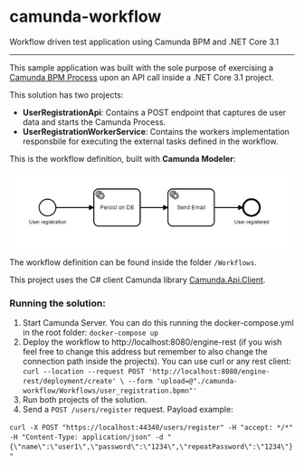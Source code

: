 # camunda-workflow
Workflow driven test application using Camunda BPM and .NET Core 3.1


------------

This sample application was built with the sole purpose of exercising a [Camunda BPM Process](https://camunda.com/ "Camunda BPM Process") upon an API call inside a .NET Core 3.1 project.

This solution has two projects:

- **UserRegistrationApi**: Contains a POST endpoint that captures de user data and starts the Camunda Process.
- **UserRegistrationWorkerService**: Contains the workers implementation responsbile for executing the external tasks defined in the workflow.

This is the workflow definition, built with **Camunda Modeler**:

![Image description](Workflows/user_registration.png)

The workflow definition can be found inside the folder `/Workflows`.

This project uses the C# client Camunda library [Camunda.Api.Client](https://github.com/jlucansky/Camunda.Api.Client "Camunda.Api.Client").

### Running the solution:

1. Start Camunda Server.
You can do this running the docker-compose.yml in the root folder:
`docker-compose up`
2. Deploy the workflow to http://localhost:8080/engine-rest (if you wish feel free to change this address but remember to also change the connection path inside the projects). You can use curl or any rest client:
`curl --location --request POST 'http://localhost:8080/engine-rest/deployment/create' \
--form 'upload=@"./camunda-workflow/Workflows/user_registration.bpmn"'`
3. Run both projects of the solution.
4. Send a `POST /users/register` request. Payload example:

`curl -X POST "https://localhost:44340/users/register" -H "accept: */*" -H "Content-Type: application/json" -d "{\"name\":\"user1\",\"password\":\"1234\",\"repeatPassword\":\"1234\"}"`
